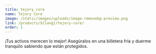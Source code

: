 ```yaml
---
title: tejory_core
name: Tejory Core
image: /static/images/uploads/image-removebg-preview.png
link: /products/${lang}/tejory-core/
order: 1
---
```

¡Tus activos merecen lo mejor! Asegúralos en una billetera fría y duerme tranquilo sabiendo que están protegidos.
